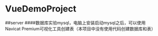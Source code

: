 # VueDemoProject
##server
####数据库实验mysql，电脑上安装启动mysql之后，可以使用Navicat Premium可视化工具创建表（本项目中没有使用代码创建数据库和表）
